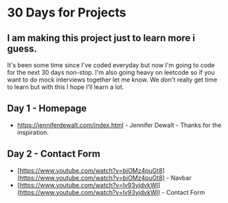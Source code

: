 # 30 Days for Projects

## I am making this project just to learn more i guess. 

It's been some time since I've coded everyday but now I'm going to code for the next 30 days non-stop. 
I'm also going heavy on leetcode so if you want to do mock interviews together let me know.
We don't really get time to learn but with this I hope I'll learn a lot.

## Day 1 - Homepage

* https://jenniferdewalt.com/index.html - Jennifer Dewalt - Thanks for the inspiration.

## Day 2 - Contact Form

* [https://www.youtube.com/watch?v=biOMz4puGt8](https://www.youtube.com/watch?v=biOMz4puGt8) - Navbar
* [https://www.youtube.com/watch?v=Iv93yjdvkWI](https://www.youtube.com/watch?v=Iv93yjdvkWI) - Contact Form

